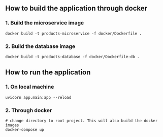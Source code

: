 ## How to build the application through docker
### 1. Build the microservice image
```
docker build -t products-microservice -f docker/Dockerfile .
```
### 2. Build the database image
```
docker build -t products-database -f docker/Dockerfile-db .
```

## How to run the application
### 1. On local machine
```
uvicorn app.main:app --reload
```
### 2. Through docker
```
# change directory to root project. This will also build the docker images
docker-compose up
```